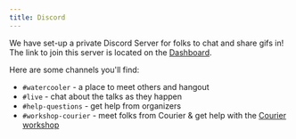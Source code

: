 ```yaml
---
title: Discord
---
```

We have set-up a private Discord Server for folks to chat and share gifs in! The link to join this server is located on the [Dashboard](/home/dashboard).

Here are some channels you'll find:

- `#watercooler` - a place to meet others and hangout
- `#live` - chat about the talks as they happen
- `#help-questions` - get help from organizers
- `#workshop-courier` - meet folks from Courier & get help with the [Courier workshop](/workshops/courier)